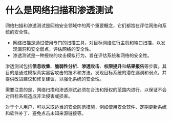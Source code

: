 # 什么是网络扫描和渗透测试

网络扫描和渗透测试是网络安全领域中的两个重要概念，它们都旨在评估网络和系统的安全性。

+ 网络扫描是通过使用专门的扫描工具，对目标网络进行主机和端口扫描，以发现漏洞和安全弱点，评估网络的安全性。
+ 渗透测试是一种授权的攻击模拟行为，旨在评估系统和网络的安全性。

渗透测试包括**信息收集**、**脆弱性分析**、**渗透攻击**、**权限提升**和**结果报告**等步骤。其目的是通过模拟真实黑客攻击的技术和方法，发现目标系统的潜在漏洞和弱点，并提供改进建议和修复建议，以强化系统的安全性。

需要注意的是，网络扫描和渗透测试必须在合法和授权的范围内进行，以保证不会对目标系统造成非法侵害或损害。

对于个人用户，可以采取适当的安全防范措施，例如使用安全软件、定期更新系统和软件补丁、避免点击未知来源链接等。

